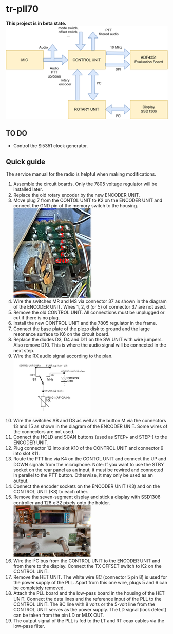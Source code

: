 # tr-pll70
**This project is in beta state.**
<img src="overview.svg" alt="block diagramm">

## TO DO
- Control the Si5351 clock generator.

## Quick guide
The service manual for the radio is helpful when making modifications.
1. Assemble the circuit boards. Only the 7805 voltage regulator will be installed later.
2. Replace the old rotary encoder by the new ENCODER UNIT.
3. Move plug 7 from the CONTOL UNIT to K2 on the ENCODER UNIT and connect the GND pin of the memory switch to the housing.<br><img src="memorySwitch.jpg" alt="Signals on the circuit board of the memory switch from top to bottom: GND, 6, 5, 4, 3, 2" width=50%>
4. Wire the switches MR and MS via connector 37 as shown in the diagram of the ENCODER UNIT. Wires 1, 2, 6 (or 5) of connector 37 are not used. 
5. Remove the old CONTROL UNIT. All connections must be unplugged or cut if there is no plug.
6. Install the new CONTROL UNIT and the 7805 regulator in the frame.
7. Connect the base plate of the piezo disk to ground and the large resonance surface to K6 on the circuit board.
8. Replace the diodes D3, D4 and D11 on the SW UNIT with wire jumpers. Also remove D10. This is where the audio signal will be connected in the next step.
9. Wire the RX audio signal according to the plan.<br><img alt="The RX audio signal is routed via the CONTROL UNIT. The former MHz switch connects the volume potentiometer to the audio input of the CONTROL UNIT, i.e. to the unfiltered signal, or to the output." width=50% src="audio.svg">
10. Wire the switches AB and DS as well as the button M via the connectors 13 and 15 as shown in the diagram of the ENCODER UNIT. Some wires of the connectors are not used. 
11. Connect the HOLD and SCAN buttons (used as STEP+ and STEP-) to the ENCODER UNIT.
12. Plug connector 12 into slot K10 of the CONTROL UNIT and connector 9 into slot K11.
13. Route the PTT line via K4 on the CONTOL UNIT and connect the UP and DOWN signals from the microphone.
Note: If you want to use the STBY socket on the rear panel as an input, it must be rewired and connected in parallel to the PTT button. Otherwise, it may only be used as an output.
14. Connect the encoder sockets on the ENCODER UNIT (K3) and on the CONTROL UNIT (K8) to each other.
15. Remove the seven-segment display and stick a display with SSD1306 controller and 128 x 32 pixels onto the holder.<br><img src="display.jpeg" alt="" width=50%>
16. Wire the I²C bus from the CONTROL UNIT to the ENCODER UNIT and from there to the display.
Connect the TX OFFSET switch to K2 on the CONTROL UNIT.
17. Remove the HET UNIT. The white wire 8C (connector 5 pin 8) is used for the power supply of the PLL. Apart from this one wire, plugs 5 and 6 can be completely removed.
18. Attach the PLL board and the low-pass board in the housing of the HET UNIT. Connect the data lines and the reference input of the PLL to the CONTROL UNIT. The 8C line with 8 volts or the 5-volt line from the CONTROL UNIT serves as the power supply. The LD signal (lock detect) can be taken from the pin LD or MUX OUT.
19. The output signal of the PLL is fed to the LT and RT coax cables via the low-pass filter.
